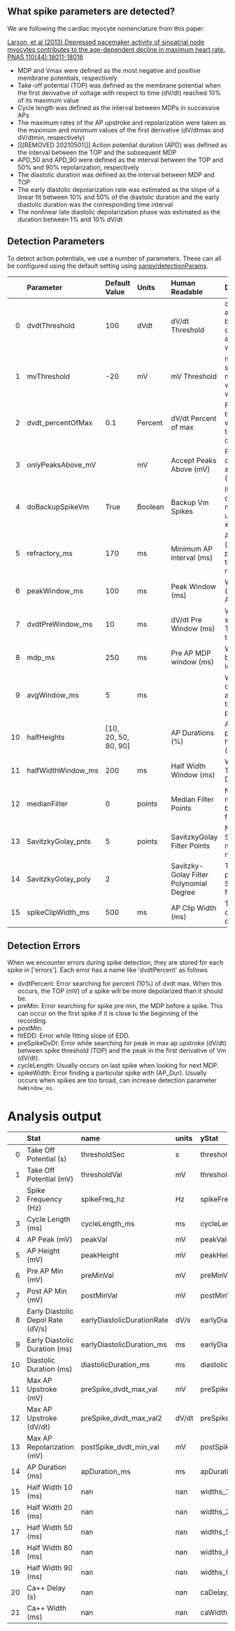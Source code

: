 ## What spike parameters are detected?

We are following the cardiac myocyte nomenclature from this paper:

[Larson, et al (2013) Depressed pacemaker activity of sinoatrial node
myocytes contributes to the age-dependent decline in maximum heart rate. PNAS 110(44):18011-18016][larson et al 2013]

- MDP and Vmax were defined as the most negative and positive membrane potentials, respectively
- Take-off potential (TOP) was defined as the membrane potential when the first derivative of voltage with respect to time (dV/dt) reached 10% of its maximum value
- Cycle length was defined as the interval between MDPs in successive APs
- The maximum rates of the AP upstroke and repolarization were taken as the maximum and minimum values of the first derivative (dV/dtmax and dV/dtmin, respectively)
- [[[REMOVED 20210501]]] Action potential duration (APD) was defined as the interval between the TOP and the subsequent MDP
- APD_50 and APD_90 were defined as the interval between the TOP and 50% and 90% repolarization, respectively
- The diastolic duration was defined as the interval between MDP and TOP
- The early diastolic depolarization rate was estimated as the slope of a linear fit between 10% and 50% of the diastolic duration and the early diastolic duration was the corresponding time interval
- The nonlinear late diastolic depolarization phase was estimated as the duration between 1% and 10% dV/dt

[larson et al 2013]: https://www.ncbi.nlm.nih.gov/pubmed/24128759

## Detection Parameters

To detect action potentials, we use a number of parameters. These can all be configured using the default setting using [sanpy/detectionParams](../api/detectionParams).

|    | Parameter          | Default Value        | Units   | Human Readable                          | Description                                                                                            |
|---:|:-------------------|:---------------------|:--------|:----------------------------------------|:-------------------------------------------------------------------------------------------------------|
|  0 | dvdtThreshold      | 100                  | dVdt    | dV/dt Threshold                         | dV/dt threshold for a spike, will be backed up to dvdt_percentOfMax and have xxx error when this fails |
|  1 | mvThreshold        | -20                  | mV      | mV Threshold                            | mV threshold for spike AND minimum spike mV when detecting with dV/dt                                  |
|  2 | dvdt_percentOfMax  | 0.1                  | Percent | dV/dt Percent of max                    | For dV/dt detection, the final TOP is when dV/dt drops to this percent from dV/dt AP peak              |
|  3 | onlyPeaksAbove_mV  |                      | mV      | Accept Peaks Above (mV)                 | For dV/dt detection, only accept APs above this value (mV)                                             |
|  4 | doBackupSpikeVm    | True                 | Boolean | Backup Vm Spikes                        | If true, APs detected with just mV will be backed up until Vm falls to xxx                             |
|  5 | refractory_ms      | 170                  | ms      | Minimum AP interval (ms)                | APs with interval (with respect to previous AP) less than this will be removed                         |
|  6 | peakWindow_ms      | 100                  | ms      | Peak Window (ms)                        | Window after TOP (ms) to seach for AP peak (mV)                                                        |
|  7 | dvdtPreWindow_ms   | 10                   | ms      | dV/dt Pre Window (ms)                   | Window (ms) to search before each TOP for real threshold crossing                                      |
|  8 | mdp_ms             | 250                  | ms      | Pre AP MDP window (ms)                  | Window (ms) before an AP to look for MDP                                                               |
|  9 | avgWindow_ms       | 5                    | ms      |                                         | Window (ms) to calculate MDP (mV) as a mean rather than mV at single point for MDP                     |
| 10 | halfHeights        | [10, 20, 50, 80, 90] |         | AP Durations (%)                        | AP Durations as percent of AP height (AP Peak (mV) - TOP (mV))                                         |
| 11 | halfWidthWindow_ms | 200                  | ms      | Half Width Window (ms)                  | Window (ms) after TOP to look for AP Durations                                                         |
| 12 | medianFilter       | 0                    | points  | Median Filter Points                    | Number of points in median filter, must be odd, 0 for no filter                                        |
| 13 | SavitzkyGolay_pnts | 5                    | points  | SavitzkyGolay Filter Points             | Number of points in SavitzkyGolay filter, must be odd, 0 for no filter                                 |
| 14 | SavitzkyGolay_poly | 2                    |         | Savitzky-Golay Filter Polynomial Degree | The degree of the polynomial for Savitzky-Golay filter                                                 |
| 15 | spikeClipWidth_ms  | 500                  | ms      | AP Clip Width (ms)                      | The width/duration of generated AP clips                                                               |

## Detection Errors

When we encounter errors during spike detection, they are stored for each spike in ['errors']. Each error has a name like 'dvdtPercent' as follows

- dvdtPercent: Error searching for percent (10%) of dvdt max. When this occurs, the TOP (mV) of a spike will be more depolarized than it should be.
- preMin: Error searching for spike pre min, the MDP before a spike. This can occur on the first spike if it is close to the beginning of the recording.
- postMin:
- fitEDD: Error while fitting slope of EDD.
- preSpikeDvDt: Error while searching for peak in max ap upstroke (dV/dt) between spike threshold (TOP) and the peak in the first derivative of Vm (dV/dt).
- cycleLength: Usually occurs on last spike when looking for next MDP.
- spikeWidth: Error finding a particular spike with (AP_Dur). Usually occurs when spikes are too broad, can increase detection parameter `hwWindow_ms`.

# Analysis output

|    | Stat                              | name                       | units   | yStat                      | yStatUnits   | xStat                  | xStatUnits   |
|---:|:----------------------------------|:---------------------------|:--------|:---------------------------|:-------------|:-----------------------|:-------------|
|  0 | Take Off Potential (s)            | thresholdSec               | s       | thresholdVal               | mV           | thresholdSec           | s            |
|  1 | Take Off Potential (mV)           | thresholdVal               | mV      | thresholdVal               | mV           | thresholdPnt           | Points       |
|  2 | Spike Frequency (Hz)              | spikeFreq_hz               | Hz      | spikeFreq_hz               | Hz           | thresholdPnt           | Points       |
|  3 | Cycle Length (ms)                 | cycleLength_ms             | ms      | cycleLength_ms             | ms           | thresholdPnt           | Points       |
|  4 | AP Peak (mV)                      | peakVal                    | mV      | peakVal                    | mV           | peakPnt                | Points       |
|  5 | AP Height (mV)                    | peakHeight                 | mV      | peakHeight                 | mV           | peakPnt                | Points       |
|  6 | Pre AP Min (mV)                   | preMinVal                  | mV      | preMinVal                  | mV           | preMinPnt              | Points       |
|  7 | Post AP Min (mV)                  | postMinVal                 | mV      | postMinVal                 | mV           | postMinPnt             | Points       |
|  8 | Early Diastolic Depol Rate (dV/s) | earlyDiastolicDurationRate | dV/s    | earlyDiastolicDurationRate | dV/s         |                        |              |
|  9 | Early Diastolic Duration (ms)     | earlyDiastolicDuration_ms  | ms      | earlyDiastolicDuration_ms  | dV/s         | thresholdPnt           | Points       |
| 10 | Diastolic Duration (ms)           | diastolicDuration_ms       | ms      | diastolicDuration_ms       | dV/s         | thresholdPnt           | Points       |
| 11 | Max AP Upstroke (mV)              | preSpike_dvdt_max_val      | mV      | preSpike_dvdt_max_val      | dV/s         | preSpike_dvdt_max_pnt  | Points       |
| 12 | Max AP Upstroke (dV/dt)           | preSpike_dvdt_max_val2     | dV/dt   | preSpike_dvdt_max_val2     | dV/dt        | preSpike_dvdt_max_pnt  | Points       |
| 13 | Max AP Repolarization (mV)        | postSpike_dvdt_min_val     | mV      | postSpike_dvdt_min_val     | mV           | postSpike_dvdt_min_pnt | Points       |
| 14 | AP Duration (ms)                  | apDuration_ms              | ms      | apDuration_ms              | ms           | thresholdPnt           | Points       |
| 15 | Half Width 10 (ms)                | nan                        | nan     | widths_10                  | ms           |                        |              |
| 16 | Half Width 20 (ms)                | nan                        | nan     | widths_20                  | ms           |                        |              |
| 17 | Half Width 50 (ms)                | nan                        | nan     | widths_50                  | ms           |                        |              |
| 18 | Half Width 80 (ms)                | nan                        | nan     | widths_80                  | ms           |                        |              |
| 19 | Half Width 90 (ms)                | nan                        | nan     | widths_90                  | ms           |                        |              |
| 20 | Ca++ Delay (s)                    | nan                        | nan     | caDelay_sec                | s            |                        |              |
| 21 | Ca++ Width (ms)                   | nan                        | nan     | caWidth_ms                 | ms           |                        |              |
